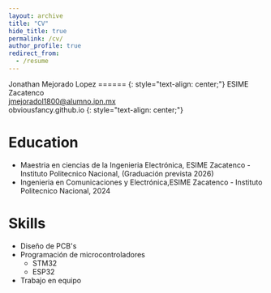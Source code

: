 ```yaml
---
layout: archive
title: "CV"
hide_title: true
permalink: /cv/
author_profile: true
redirect_from:
  - /resume
---
```


<!--
 {% include base_path %}
-->


Jonathan Mejorado Lopez
====== {: style="text-align: center;"}
ESIME Zacatenco  
jmejoradol1800@alumno.ipn.mx  
obviousfancy.github.io
{: style="text-align: center;"}

Education
======
* Maestria en ciencias de la Ingenieria Electrónica, ESIME Zacatenco - Instituto Politecnico Nacional, (Graduación prevista 2026)
* Ingenieria en Comunicaciones y Electrónica,ESIME Zacatenco - Instituto Politecnico Nacional, 2024

  
<!--
 Work experience
 ======
* Spring 2024: Academic Pages Collaborator
  * GitHub University
  * Duties includes: Updates and improvements to template
  * Supervisor: The Users

* Fall 2015: Research Assistant
  * GitHub University
  * Duties included: Merging pull requests
  * Supervisor: Professor Hub

* Summer 2015: Research Assistant
  * GitHub University
  * Duties included: Tagging issues
  * Supervisor: Professor Git
-->
  
Skills
======
* Diseño de PCB's
* Programación de microcontroladores
  * STM32
  * ESP32
* Trabajo en equipo

  
<!--
Publications
======
  <ul>{% for post in site.publications reversed %}
    {% include archive-single-cv.html %}
  {% endfor %}</ul>
  
Talks
======
  <ul>{% for post in site.talks reversed %}
    {% include archive-single-talk-cv.html  %}
  {% endfor %}</ul>
  
Teaching
======
  <ul>{% for post in site.teaching reversed %}
    {% include archive-single-cv.html %}
  {% endfor %}</ul>

Service and leadership
======
* Currently signed in to 43 different slack teams
-->
